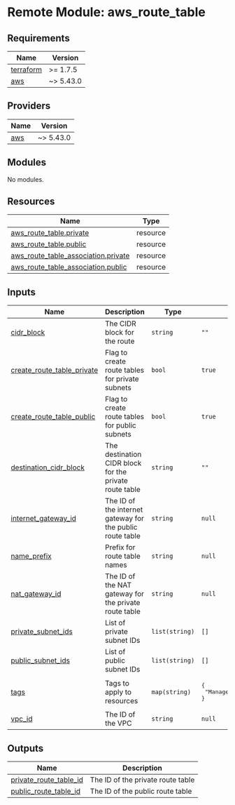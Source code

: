 # Remote Module: aws_route_table

## Requirements

| Name | Version |
|------|---------|
| <a name="requirement_terraform"></a> [terraform](#requirement\_terraform) | >= 1.7.5 |
| <a name="requirement_aws"></a> [aws](#requirement\_aws) | ~> 5.43.0 |

## Providers

| Name | Version |
|------|---------|
| <a name="provider_aws"></a> [aws](#provider\_aws) | ~> 5.43.0 |

## Modules

No modules.

## Resources

| Name | Type |
|------|------|
| [aws_route_table.private](https://registry.terraform.io/providers/hashicorp/aws/latest/docs/resources/route_table) | resource |
| [aws_route_table.public](https://registry.terraform.io/providers/hashicorp/aws/latest/docs/resources/route_table) | resource |
| [aws_route_table_association.private](https://registry.terraform.io/providers/hashicorp/aws/latest/docs/resources/route_table_association) | resource |
| [aws_route_table_association.public](https://registry.terraform.io/providers/hashicorp/aws/latest/docs/resources/route_table_association) | resource |

## Inputs

| Name | Description | Type | Default | Required |
|------|-------------|------|---------|:--------:|
| <a name="input_cidr_block"></a> [cidr\_block](#input\_cidr\_block) | The CIDR block for the route | `string` | `""` | no |
| <a name="input_create_route_table_private"></a> [create\_route\_table\_private](#input\_create\_route\_table\_private) | Flag to create route tables for private subnets | `bool` | `true` | no |
| <a name="input_create_route_table_public"></a> [create\_route\_table\_public](#input\_create\_route\_table\_public) | Flag to create route tables for public subnets | `bool` | `true` | no |
| <a name="input_destination_cidr_block"></a> [destination\_cidr\_block](#input\_destination\_cidr\_block) | The destination CIDR block for the private route table | `string` | `""` | no |
| <a name="input_internet_gateway_id"></a> [internet\_gateway\_id](#input\_internet\_gateway\_id) | The ID of the internet gateway for the public route table | `string` | `null` | no |
| <a name="input_name_prefix"></a> [name\_prefix](#input\_name\_prefix) | Prefix for route table names | `string` | `null` | no |
| <a name="input_nat_gateway_id"></a> [nat\_gateway\_id](#input\_nat\_gateway\_id) | The ID of the NAT gateway for the private route table | `string` | `null` | no |
| <a name="input_private_subnet_ids"></a> [private\_subnet\_ids](#input\_private\_subnet\_ids) | List of private subnet IDs | `list(string)` | `[]` | no |
| <a name="input_public_subnet_ids"></a> [public\_subnet\_ids](#input\_public\_subnet\_ids) | List of public subnet IDs | `list(string)` | `[]` | no |
| <a name="input_tags"></a> [tags](#input\_tags) | Tags to apply to resources | `map(string)` | <pre>{<br>  "ManagedBy": "Terraform"<br>}</pre> | no |
| <a name="input_vpc_id"></a> [vpc\_id](#input\_vpc\_id) | The ID of the VPC | `string` | `null` | no |

## Outputs

| Name | Description |
|------|-------------|
| <a name="output_private_route_table_id"></a> [private\_route\_table\_id](#output\_private\_route\_table\_id) | The ID of the private route table |
| <a name="output_public_route_table_id"></a> [public\_route\_table\_id](#output\_public\_route\_table\_id) | The ID of the public route table |
